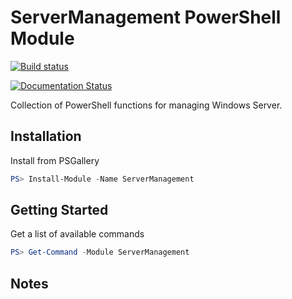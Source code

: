 # ServerManagement PowerShell Module

[![Build status](https://ci.appveyor.com/api/projects/status/stdm6vrj6i4ygtbn?svg=true)](https://ci.appveyor.com/project/twillin912/psservermanagement)

[![Documentation Status](http://readthedocs.org/projects/psservermanagement/badge/?version=latest)](http://psservermanagement.readthedocs.io/en/latest/?badge=latest)

Collection of PowerShell functions for managing Windows Server.

## Installation

Install from PSGallery

```powershell
PS> Install-Module -Name ServerManagement
```

## Getting Started

Get a list of available commands

```powershell
PS> Get-Command -Module ServerManagement
```

## Notes
